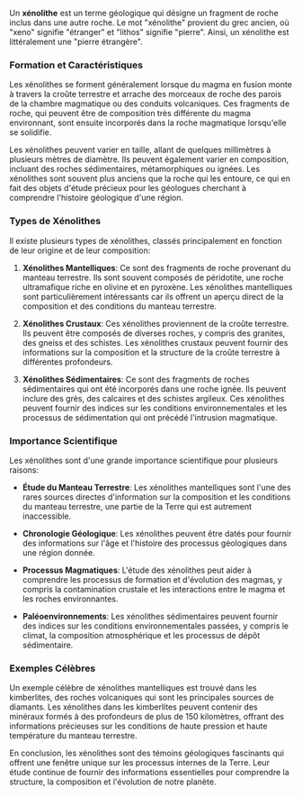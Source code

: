 Un **xénolithe** est un terme géologique qui désigne un fragment de roche inclus dans une autre roche. Le mot "xénolithe" provient du grec ancien, où "xeno" signifie "étranger" et "lithos" signifie "pierre". Ainsi, un xénolithe est littéralement une "pierre étrangère".

### Formation et Caractéristiques

Les xénolithes se forment généralement lorsque du magma en fusion monte à travers la croûte terrestre et arrache des morceaux de roche des parois de la chambre magmatique ou des conduits volcaniques. Ces fragments de roche, qui peuvent être de composition très différente du magma environnant, sont ensuite incorporés dans la roche magmatique lorsqu'elle se solidifie.

Les xénolithes peuvent varier en taille, allant de quelques millimètres à plusieurs mètres de diamètre. Ils peuvent également varier en composition, incluant des roches sédimentaires, métamorphiques ou ignées. Les xénolithes sont souvent plus anciens que la roche qui les entoure, ce qui en fait des objets d'étude précieux pour les géologues cherchant à comprendre l'histoire géologique d'une région.

### Types de Xénolithes

Il existe plusieurs types de xénolithes, classés principalement en fonction de leur origine et de leur composition:

1. **Xénolithes Mantelliques**: Ce sont des fragments de roche provenant du manteau terrestre. Ils sont souvent composés de péridotite, une roche ultramafique riche en olivine et en pyroxène. Les xénolithes mantelliques sont particulièrement intéressants car ils offrent un aperçu direct de la composition et des conditions du manteau terrestre.

2. **Xénolithes Crustaux**: Ces xénolithes proviennent de la croûte terrestre. Ils peuvent être composés de diverses roches, y compris des granites, des gneiss et des schistes. Les xénolithes crustaux peuvent fournir des informations sur la composition et la structure de la croûte terrestre à différentes profondeurs.

3. **Xénolithes Sédimentaires**: Ce sont des fragments de roches sédimentaires qui ont été incorporés dans une roche ignée. Ils peuvent inclure des grès, des calcaires et des schistes argileux. Ces xénolithes peuvent fournir des indices sur les conditions environnementales et les processus de sédimentation qui ont précédé l'intrusion magmatique.

### Importance Scientifique

Les xénolithes sont d'une grande importance scientifique pour plusieurs raisons:

- **Étude du Manteau Terrestre**: Les xénolithes mantelliques sont l'une des rares sources directes d'information sur la composition et les conditions du manteau terrestre, une partie de la Terre qui est autrement inaccessible.

- **Chronologie Géologique**: Les xénolithes peuvent être datés pour fournir des informations sur l'âge et l'histoire des processus géologiques dans une région donnée.

- **Processus Magmatiques**: L'étude des xénolithes peut aider à comprendre les processus de formation et d'évolution des magmas, y compris la contamination crustale et les interactions entre le magma et les roches environnantes.

- **Paléoenvironnements**: Les xénolithes sédimentaires peuvent fournir des indices sur les conditions environnementales passées, y compris le climat, la composition atmosphérique et les processus de dépôt sédimentaire.

### Exemples Célèbres

Un exemple célèbre de xénolithes mantelliques est trouvé dans les kimberlites, des roches volcaniques qui sont les principales sources de diamants. Les xénolithes dans les kimberlites peuvent contenir des minéraux formés à des profondeurs de plus de 150 kilomètres, offrant des informations précieuses sur les conditions de haute pression et haute température du manteau terrestre.

En conclusion, les xénolithes sont des témoins géologiques fascinants qui offrent une fenêtre unique sur les processus internes de la Terre. Leur étude continue de fournir des informations essentielles pour comprendre la structure, la composition et l'évolution de notre planète.